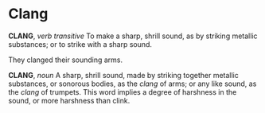 # Clang

**CLANG**, _verb transitive_ To make a sharp, shrill sound, as by striking metallic substances; or to strike with a sharp sound.

They clanged their sounding arms.

**CLANG**, _noun_ A sharp, shrill sound, made by striking together metallic substances, or sonorous bodies, as the _clang_ of arms; or any like sound, as the _clang_ of trumpets. This word implies a degree of harshness in the sound, or more harshness than clink.